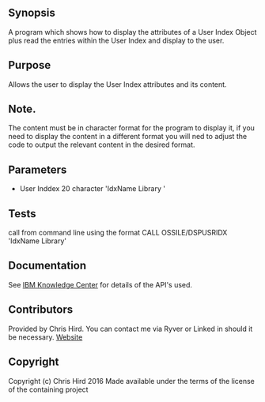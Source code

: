 ## Synopsis
A program which shows how to display the attributes of a User Index Object plus read the entries within the User Index and display to the user.

## Purpose
Allows the user to display the User Index attributes and its content.

## Note. 
The content must be in character format for the program to display it, if you need to display the content in a different format you will ned to adjust
the code to output the relevant content in the desired format.

## Parameters
* User Inddex 20 character 'IdxName   Library   '

## Tests
call from command line using the format CALL OSSILE/DSPUSRIDX 'IdxName   Library'

## Documentation
See [IBM Knowledge Center](http://www.ibm.com/support/knowledgecenter/ssw_ibm_i) for details of the API's used.

## Contributors
Provided by Chris Hird. You can contact me via Ryver or Linked in should it be necessary.
[Website](http://www.shieldadvanced.com)
   
## Copyright
Copyright (c) Chris Hird 2016 Made available under the terms of the license of the containing project              